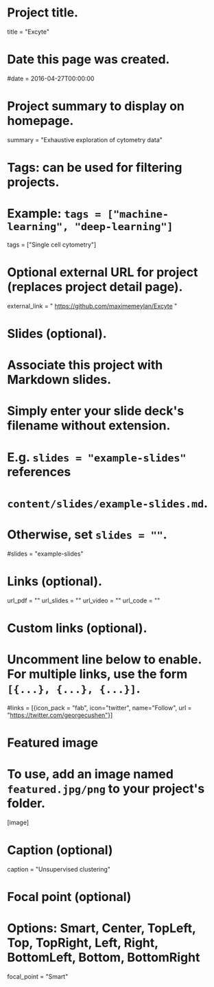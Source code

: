 # Project title.
title = "Excyte"

# Date this page was created.
#date = 2016-04-27T00:00:00

# Project summary to display on homepage.
summary = "Exhaustive exploration of cytometry data"

# Tags: can be used for filtering projects.
# Example: `tags = ["machine-learning", "deep-learning"]`
tags = ["Single cell cytometry"]

# Optional external URL for project (replaces project detail page).
external_link = " https://github.com/maximemeylan/Excyte "

# Slides (optional).
#   Associate this project with Markdown slides.
#   Simply enter your slide deck's filename without extension.
#   E.g. `slides = "example-slides"` references 
#   `content/slides/example-slides.md`.
#   Otherwise, set `slides = ""`.
#slides = "example-slides"

# Links (optional).
url_pdf = ""
url_slides = ""
url_video = ""
url_code = ""

# Custom links (optional).
#   Uncomment line below to enable. For multiple links, use the form `[{...}, {...}, {...}]`.
#links = [{icon_pack = "fab", icon="twitter", name="Follow", url = "https://twitter.com/georgecushen"}]

# Featured image
# To use, add an image named `featured.jpg/png` to your project's folder. 
[image]
  # Caption (optional)
  caption = "Unsupervised clustering"
  
  # Focal point (optional)
  # Options: Smart, Center, TopLeft, Top, TopRight, Left, Right, BottomLeft, Bottom, BottomRight
  focal_point = "Smart"
